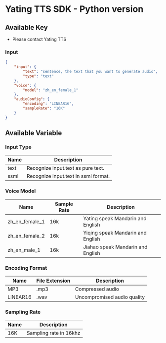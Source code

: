 # Yating TTS SDK - Python version

## Available Key

- Please contact Yating TTS

### Input

```JSON
{
    "input": {
        "text": "sentence, the text that you want to generate audio",
        "type": "text"
    },
    "voice": {
        "model": "zh_en_female_1"
    },
    "audioConfig": {
        "encoding": "LINEAR16",
        "sampleRate": "16K"
    }
}
```

## Available Variable

### Input Type

| Name | Description                          |
| ---- | ------------------------------------ |
| text | Recognize input.text as pure text.   |
| ssml | Recognize input.text in ssml format. |

### Voice Model

| Name           | Sample Rate | Description                       |
| -------------- | ----------- | --------------------------------- |
| zh_en_female_1 | 16k         | Yating speak Mandarin and English |
| zh_en_female_2 | 16k         | Yiqing speak Mandarin and English |
| zh_en_male_1   | 16k         | Jiahao speak Mandarin and English |

### Encoding Format

| Name     | File Extension | Description                 |
| -------- | -------------- | --------------------------- |
| MP3      | .mp3           | Compressed audio            |
| LINEAR16 | .wav           | Uncompromised audio quality |

### Sampling Rate

| Name | Description            |
| ---- | ---------------------- |
| 16K  | Sampling rate in 16khz |

